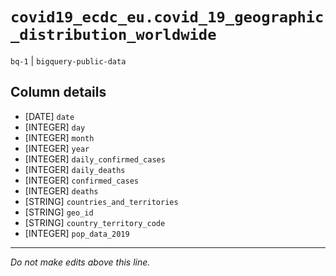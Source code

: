 # `covid19_ecdc_eu.covid_19_geographic_distribution_worldwide`
`bq-1` | `bigquery-public-data`

## Column details
* [DATE]      `date`
* [INTEGER]   `day`
* [INTEGER]   `month`
* [INTEGER]   `year`
* [INTEGER]   `daily_confirmed_cases`
* [INTEGER]   `daily_deaths`
* [INTEGER]   `confirmed_cases`
* [INTEGER]   `deaths`
* [STRING]    `countries_and_territories`
* [STRING]    `geo_id`
* [STRING]    `country_territory_code`
* [INTEGER]   `pop_data_2019`

-------------------------------------------------------------------------------
*Do not make edits above this line.*
